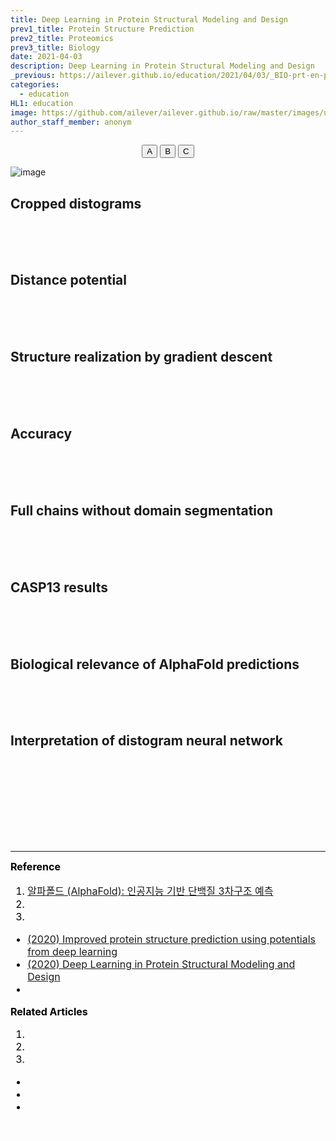 ```yaml
---
title: Deep Learning in Protein Structural Modeling and Design
prev1_title: Protein Structure Prediction
prev2_title: Proteomics
prev3_title: Biology
date: 2021-04-03
description: Deep Learning in Protein Structural Modeling and Design
_previous: https://ailever.github.io/education/2021/04/03/_BIO-prt-en-protein-structure-prediction/
categories:
  - education
HL1: education
image: https://github.com/ailever/ailever.github.io/raw/master/images/unsplash/gray_Biology.png
author_staff_member: anonym
---
```


<!-- Top Block -->
<div align="center" class="top_btn_box">
  <button class="top_btn" type="button" onclick="location.href='#'">A</button>
  <button class="top_btn" type="button" onclick="location.href='#'">B</button>
  <button class="top_btn" type="button" onclick="location.href='#'">C</button>
</div>
<!-- Top Block -->

![image](https://user-images.githubusercontent.com/52376448/114860316-cec69a00-9e26-11eb-9bb0-3a19b946034d.png)

## Cropped distograms

<br><br><br>
## Distance potential

<br><br><br>
## Structure realization by gradient descent

<br><br><br>
## Accuracy

<br><br><br>
## Full chains without domain segmentation

<br><br><br>
## CASP13 results

<br><br><br>
## Biological relevance of AlphaFold predictions

<br><br><br>
## Interpretation of distogram neural network


<!-- Content Block -->
<div align="left" style="font-size:medium;font-weight:normal;color:black;background-color:unset;">　<br><br></div>
<div align="left" style="font-size:medium;font-weight:normal;color:black;background-color:unset;">　<br><br></div>
<div align="left" style="font-size:medium;font-weight:normal;color:black;background-color:unset;">　<br><br></div>
<!-- Content Block -->

---

<!-- Reference Block -->
<div align="left" style="font-size:medium;font-weight:normal;color:black;background-color:unset;">
<b id='REF'>Reference</b>
<ol>
  <li><a href="http://www.btnews.or.kr/bbs/board.php?bo_table=bt_news&wr_id=159&&">알파폴드 (AlphaFold): 인공지능 기반 단백질 3차구조 예측</a></li>
  <li><a href="#"></a></li>
  <li><a href="#"></a></li>
</ol>
<ul>
  <li><a href="https://www.nature.com/articles/s41586-019-1923-7.epdf?author_access_token=Z_KaZKDqtKzbE7Wd5HtwI9RgN0jAjWel9jnR3ZoTv0MCcgAwHMgRx9mvLjNQdB2TlQQaa7l420UCtGo8vYQ39gg8lFWR9mAZtvsN_1PrccXfIbc6e-tGSgazNL_XdtQzn1PHfy21qdcxV7Pw-k3htw%3D%3D">(2020) Improved protein structure prediction using potentials from deep learning</a></li>
  <li><a href="https://arxiv.org/pdf/2007.08383.pdf">(2020) Deep Learning in Protein Structural Modeling and Design</a></li>
  <li><a href="#"></a></li>
</ul>
</div>
<!-- Reference Block -->

<!-- Article Block -->
<div align="left" style="font-size:medium;font-weight:normal;color:black;background-color:unset;">
<b id='ART'>Related Articles</b>
<ol>
  <li><a href="#"></a></li>
  <li><a href="#"></a></li>
  <li><a href="#"></a></li>
</ol>
<ul>
  <li><a href="#"></a></li>
  <li><a href="#"></a></li>
  <li><a href="#"></a></li>
</ul>
</div>
<!-- Article Block -->

<!-- Bottom Block -->
<div align="center" class="bottom_btn_box">
  <span class="bottom_btn"><a href="https://github.com/ailever/ailever.github.io/blob/master/_posts/education/2021-04-03-_BIO-paper-en-deep-learning-in-protein-structural-modeling-and-design.md" target="_blank" style="color:white">Edit</a></span>
</div>
<!-- Bottom Block -->

<!-- Notice
# Mathematical Expression
- outline : $  $
- inline  : $$  $$

# Default Div Tag
- align : left, right, center
- font-size : xx-small, x-small, small, medium, large, x-large, xx-large
- font-weight : normal, bold
- color : red, orange, yellow, green, cyan, blue, purple, pink, white, gray, brown
- background-color : red, orange, yellow, green, cyan, blue, purple, pink, white, gray, brown

# Html Ref
- color code : https://htmlcolorcodes.com/
- tags : https://www.w3schools.com/tags/default.asp
- attributes : https://www.w3schools.com/tags/ref_attributes.asp
Notice -->



